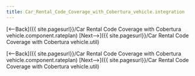 ```yaml
---
title: Car_Rental_Code_Coverage_with_Cobertura_vehicle.integration
---
```

[<--Back]({{ site.pagesurl}}/Car Rental Code Coverage with Cobertura vehicle.component.rateplan)  [Next-->]({{ site.pagesurl}}/Car Rental Code Coverage with Cobertura vehicle.util)



[<--Back]({{ site.pagesurl}}/Car Rental Code Coverage with Cobertura vehicle.component.rateplan)  [Next-->]({{ site.pagesurl}}/Car Rental Code Coverage with Cobertura vehicle.util)